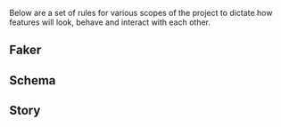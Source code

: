 Below are a set of rules for various scopes of the project to dictate how features will look, behave and interact with each other.

## Faker

## Schema

## Story
